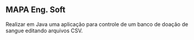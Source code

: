 ## MAPA Eng. Soft

Realizar em Java uma aplicação para controle de um banco de doação de sangue editando arquivos CSV.
